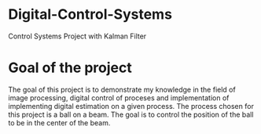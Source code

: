 # Digital-Control-Systems
Control Systems Project with Kalman Filter 
# Goal of the project
The goal of this project is to demonstrate my knowledge
in the field of image processing, digital control of proceses and 
implementation of implementing digital estimation on a given process.
The process chosen for this project is a ball on a beam. The goal 
is to control the position of the ball to be in the center of the beam.
